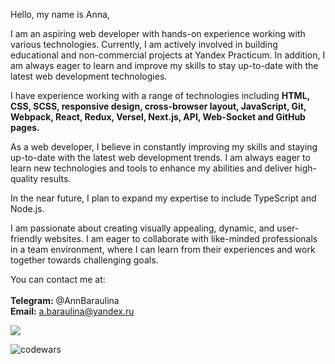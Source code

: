 
Hello, my name is Anna,

I am an aspiring web developer with hands-on experience working with various technologies. Currently, I am actively involved in building educational and non-commercial projects at Yandex Practicum. In addition, I am always eager to learn and improve my skills to stay up-to-date with the latest web development technologies.

I have experience working with a range of technologies including __HTML, CSS, SCSS, responsive design, cross-browser layout, JavaScript, Git, Webpack, React, Redux, Versel, Next.js, API, Web-Socket and GitHub pages.__

As a web developer, I believe in constantly improving my skills and staying up-to-date with the latest web development trends. I am always eager to learn new technologies and tools to enhance my abilities and deliver high-quality results.

In the near future, I plan to expand my expertise to include TypeScript and Node.js.

I am passionate about creating visually appealing, dynamic, and user-friendly websites. I am eager to collaborate with like-minded professionals in a team environment, where I can learn from their experiences and work together towards challenging goals.

You can contact me at:<br/>
<br/>
__Telegram:__ @AnnBaraulina<br/>
__Email:__ a.baraulina@yandex.ru<br/>







![](https://komarev.com/ghpvc/?username=AnnaBaraulina)

![codewars](https://www.codewars.com/users/AnnaBaraulina/badges/micro)
